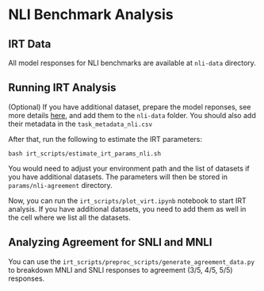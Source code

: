 # NLI Benchmark Analysis

## IRT Data

All model responses for NLI benchmarks are available at `nli-data` directory.

## Running IRT Analysis

(Optional) If you have additional dataset, prepare the model reponses, see more details [here](https://github.com/nyu-mll/nlu-test-sets), and add them to the `nli-data` folder. You should also add their metadata in the `task_metadata_nli.csv`

After that, run the following to estimate the IRT parameters:
```
bash irt_scripts/estimate_irt_params_nli.sh
```
You would need to adjust your environment path and the list of datasets if you have additional datasets. The parameters will then be stored in `params/nli-agreement` directory.

Now, you can run the `irt_scripts/plot_virt.ipynb` notebook to start IRT analysis. If you have additional datasets, you need to add them as well in the cell where we list all the datasets.

## Analyzing Agreement for SNLI and MNLI

You can use the `irt_scripts/preproc_scripts/generate_agreement_data.py` to breakdown MNLI and SNLI responses to agreement (3/5, 4/5, 5/5) responses.

